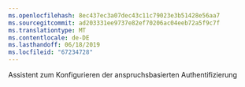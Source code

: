 ```yaml
---
ms.openlocfilehash: 8ec437ec3a07dec43c11c79023e3b51428e56aa7
ms.sourcegitcommit: ad203331ee9737e82ef70206ac04eeb72a5f9c7f
ms.translationtype: MT
ms.contentlocale: de-DE
ms.lasthandoff: 06/18/2019
ms.locfileid: "67234728"
---
```

Assistent zum Konfigurieren der anspruchsbasierten Authentifizierung